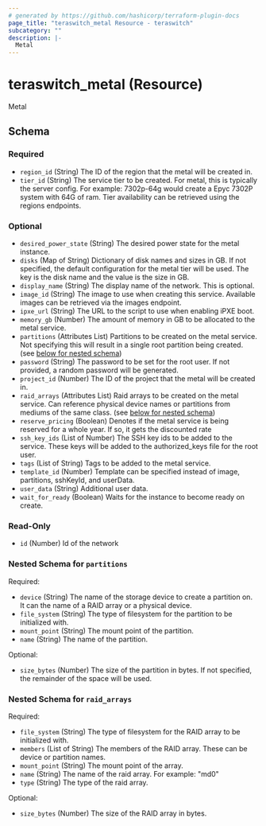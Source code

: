 ```yaml
---
# generated by https://github.com/hashicorp/terraform-plugin-docs
page_title: "teraswitch_metal Resource - teraswitch"
subcategory: ""
description: |-
  Metal
---
```


# teraswitch_metal (Resource)

Metal



<!-- schema generated by tfplugindocs -->
## Schema

### Required

- `region_id` (String) The ID of the region that the metal will be created in.
- `tier_id` (String) The service tier to be created. For metal, this is typically the server config. For example: 7302p-64g would create a Epyc 7302P system with 64G of ram. Tier availability can be retrieved using the regions endpoints.

### Optional

- `desired_power_state` (String) The desired power state for the metal instance.
- `disks` (Map of String) Dictionary of disk names and sizes in GB. If not specified, the default configuration for the metal tier will be used. The key is the disk name and the value is the size in GB.
- `display_name` (String) The display name of the network. This is optional.
- `image_id` (String) The image to use when creating this service. Available images can be retrieved via the images endpoint.
- `ipxe_url` (String) The URL to the script to use when enabling iPXE boot.
- `memory_gb` (Number) The amount of memory in GB to be allocated to the metal service.
- `partitions` (Attributes List) Partitions to be created on the metal service. Not specifying this will result in a single root partition being created. (see [below for nested schema](#nestedatt--partitions))
- `password` (String) The password to be set for the root user. If not provided, a random password will be generated.
- `project_id` (Number) The ID of the project that the metal will be created in.
- `raid_arrays` (Attributes List) Raid arrays to be created on the metal service. Can reference physical device names or partitions from mediums of the same class. (see [below for nested schema](#nestedatt--raid_arrays))
- `reserve_pricing` (Boolean) Denotes if the metal service is being reserved for a whole year. If so, it gets the discounted rate
- `ssh_key_ids` (List of Number) The SSH key ids to be added to the service. These keys will be added to the authorized_keys file for the root user.
- `tags` (List of String) Tags to be added to the metal service.
- `template_id` (Number) Template can be specified instead of image, partitions, sshKeyId, and userData.
- `user_data` (String) Additional user data.
- `wait_for_ready` (Boolean) Waits for the instance to become ready on create.

### Read-Only

- `id` (Number) Id of the network

<a id="nestedatt--partitions"></a>
### Nested Schema for `partitions`

Required:

- `device` (String) The name of the storage device to create a partition on. It can the name of a RAID array or a physical device.
- `file_system` (String) The type of filesystem for the partition to be initialized with.
- `mount_point` (String) The mount point of the partition.
- `name` (String) The name of the partition.

Optional:

- `size_bytes` (Number) The size of the partition in bytes. If not specified, the remainder of the space will be used.


<a id="nestedatt--raid_arrays"></a>
### Nested Schema for `raid_arrays`

Required:

- `file_system` (String) The type of filesystem for the RAID array to be initialized with.
- `members` (List of String) The members of the RAID array. These can be device or partition names.
- `mount_point` (String) The mount point of the array.
- `name` (String) The name of the raid array. For example: "md0"
- `type` (String) The type of the raid array.

Optional:

- `size_bytes` (Number) The size of the RAID array in bytes.
